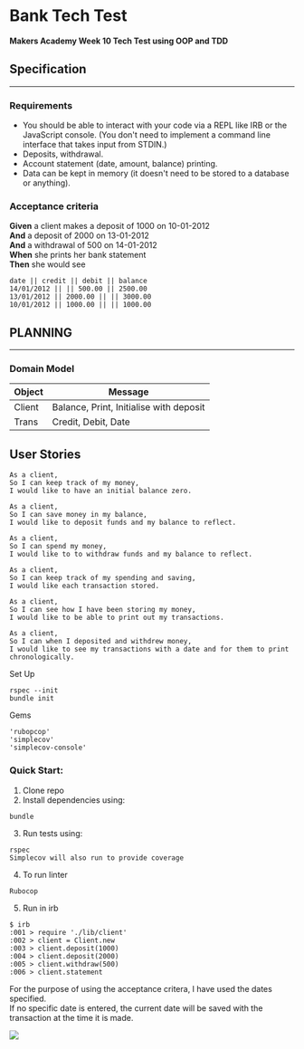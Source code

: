 Bank Tech Test
===

**Makers Academy Week 10 Tech Test using OOP and TDD**

## Specification
---

### Requirements

* You should be able to interact with your code via a REPL like IRB or the JavaScript console.  (You don't need to implement a command line interface that takes input from STDIN.)
* Deposits, withdrawal.
* Account statement (date, amount, balance) printing.
* Data can be kept in memory (it doesn't need to be stored to a database or anything).

### Acceptance criteria

**Given** a client makes a deposit of 1000 on 10-01-2012  
**And** a deposit of 2000 on 13-01-2012  
**And** a withdrawal of 500 on 14-01-2012  
**When** she prints her bank statement  
**Then** she would see

```
date || credit || debit || balance
14/01/2012 || || 500.00 || 2500.00
13/01/2012 || 2000.00 || || 3000.00
10/01/2012 || 1000.00 || || 1000.00
```

## PLANNING
----

### Domain Model

| Object     | Message                                 |
|------------|-----------------------------------------|
| Client     | Balance, Print, Initialise with deposit |
| Trans      | Credit, Debit, Date                     |


## User Stories

```
As a client, 
So I can keep track of my money,
I would like to have an initial balance zero.

As a client,
So I can save money in my balance,
I would like to deposit funds and my balance to reflect.

As a client,
So I can spend my money,
I would like to to withdraw funds and my balance to reflect.

As a client,
So I can keep track of my spending and saving,
I would like each transaction stored.

As a client,
So I can see how I have been storing my money,
I would like to be able to print out my transactions.

As a client,
So I can when I deposited and withdrew money,
I would like to see my transactions with a date and for them to print chronologically.

```
Set Up
```
rspec --init  
bundle init  
```

Gems
```
'rubopcop'
'simplecov'
'simplecov-console'
```

### Quick Start:
1. Clone repo  
2. Install dependencies using: 
```
bundle
```
3. Run tests using:
```
rspec
Simplecov will also run to provide coverage
```
4. To run linter
```
Rubocop
```
5. Run in irb
```
$ irb
:001 > require './lib/client'
:002 > client = Client.new
:003 > client.deposit(1000)
:004 > client.deposit(2000)
:005 > client.withdraw(500)
:006 > client.statement
```
For the purpose of using the acceptance critera, I have used the dates specified.  
If no specific date is entered, the current date will be saved with the transaction at the time it is made.

<img src="/Users/alexakearns/Projects/Week_10/Ruby_Bank_Tech_Test/images/Screenshot 2020-05-20 at 17.53.52.png">